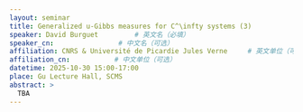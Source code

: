 ```yaml
---
layout: seminar
title: Generalized u-Gibbs measures for C^\infty systems (3)
speaker: David Burguet         # 英文名（必填）
speaker_cn:                # 中文名（可选）
affiliation: CNRS & Université de Picardie Jules Verne     # 英文单位（可选）
affiliation_cn:           # 中文单位（可选）
datetime: 2025-10-30 15:00-17:00
place: Gu Lecture Hall, SCMS
abstract: >
  TBA
---
```

